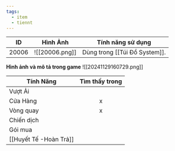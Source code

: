 ```yaml
---
tags:
  - item
  - tiennt
---
```


| ID    | Hình Ảnh       | Tính năng sử dụng             |
| ----- | -------------- | ----------------------------- |
| 20006 | ![[20006.png]] | Dùng trong [[Túi Đồ System]]. |
**Hình ảnh và mô tả trong game**
![[20241129160729.png]]

| Tính Năng    | Tìm thấy trong |
| ------------ | :------------: |
| Vượt Ải      |                |
| Cửa Hàng     |       x        |
| Vòng quay    |       x        |
| Chiến dịch   |                |
| Gói mua      |                |
| [[Huyết Tế -Hoàn Trả]] |                |


